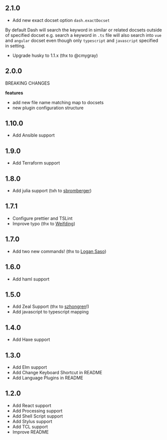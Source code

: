 ## 2.1.0
- Add new exact docset option `dash.exactDocset`

By default Dash will search the keyword in similar or related docsets outside of specified docset e.g. search a keyword in `.ts` file will also search into `vue` and `angular` docset even though only `typescript` and `javascript` specified in setting.

- Upgrade husky to 1.1.x (thx to @cmygray)

## 2.0.0

BREAKING CHANGES

**features**

- add new file name matching map to docsets
- new plugin configuration structure

## 1.10.0

- Add Ansible support

## 1.9.0

- Add Terraform support

## 1.8.0

- Add julia support (txh to [sbromberger](https://github.com/sbromberger))

## 1.7.1

- Configure prettier and TSLint
- Improve typo (thx to [Weifding](https://github.com/weifding))

## 1.7.0

- Add two new commands! (thx to [Logan Saso](https://github.com/HazardDev))

## 1.6.0

- Add haml support

## 1.5.0

- Add Zeal Support (thx to [szhongren](https://github.com/szhongren)!)
- Add javascript to typescript mapping

## 1.4.0

- Add Haxe support

## 1.3.0

- Add Elm support
- Add Change Keyboard Shortcut in README
- Add Language Plugins in README

## 1.2.0

- Add React support
- Add Processing support
- Add Shell Script support
- Add Stylus support
- Add TCL support
- Improve README
